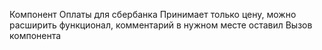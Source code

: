 Компонент Оплаты для сбербанка 
Принимает только цену, можно расширить функционал, комментарий в нужном месте оставил 
Вызов компонента 

